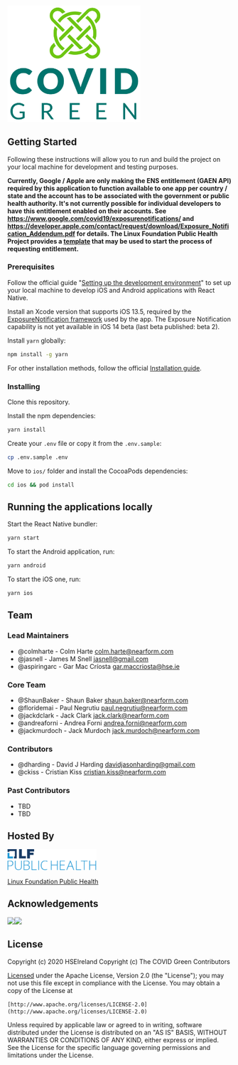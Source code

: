 <img alttext="COVID Green Logo" src="https://raw.githubusercontent.com/lfph/artwork/master/projects/covidgreen/stacked/color/covidgreen-stacked-color.png" width="300" />

## Getting Started

Following these instructions will allow you to run and build the project on your local machine for development and testing purposes.

**Currently, Google / Apple are only making the ENS entitlement (GAEN API) required by this application to function available to one app per country / state and the account has to be associated with the government or public health authority. It's not currently possible for individual developers to have this entitlement enabled on their accounts. See https://www.google.com/covid19/exposurenotifications/ and https://developer.apple.com/contact/request/download/Exposure_Notification_Addendum.pdf for details. The Linux Foundation Public Health Project provides a [template](https://github.com/lfph/exposure-notification-playbook/blob/master/entitlement.md) that may be used to start the process of requesting entitlement.**

### Prerequisites

Follow the official guide "[Setting up the development environment](https://reactnative.dev/docs/environment-setup)" to set up your local machine to develop iOS and Android applications with React Native.

Install an Xcode version that supports iOS 13.5, required by the [ExposureNotification framework](https://developer.apple.com/documentation/exposurenotification) used by the app. The Exposure Notification capability is not yet available in iOS 14 beta (last beta published: beta 2).

Install `yarn` globally:

```bash
npm install -g yarn
```

For other installation methods, follow the official [Installation guide](https://classic.yarnpkg.com/en/docs/install).

### Installing

Clone this repository.

Install the npm dependencies:

```bash
yarn install
```

Create your `.env` file or copy it from the `.env.sample`:

```bash
cp .env.sample .env
```

Move to `ios/` folder and install the CocoaPods dependencies:

```bash
cd ios && pod install
```

## Running the applications locally

Start the React Native bundler:

```bash
yarn start
```

To start the Android application, run:

```bash
yarn android
```

To start the iOS one, run:

```bash
yarn ios
```

## Team

### Lead Maintainers

* @colmharte - Colm Harte <colm.harte@nearform.com>
* @jasnell - James M Snell <jasnell@gmail.com>
* @aspiringarc - Gar Mac Críosta <gar.maccriosta@hse.ie>

### Core Team

* @ShaunBaker - Shaun Baker <shaun.baker@nearform.com>
* @floridemai - Paul Negrutiu <paul.negrutiu@nearform.com>
* @jackdclark - Jack Clark <jack.clark@nearform.com>
* @andreaforni - Andrea Forni <andrea.forni@nearform.com>
* @jackmurdoch - Jack Murdoch <jack.murdoch@nearform.com>

### Contributors

* @dharding - David J Harding <davidjasonharding@gmail.com>
* @ckiss - Cristian Kiss <cristian.kiss@nearform.com>

### Past Contributors

* TBD
* TBD

## Hosted By

<a href="https://www.lfph.io"><img alttext="Linux Foundation Public Health Logo" src="https://raw.githubusercontent.com/lfph/artwork/master/lfph/stacked/color/lfph-stacked-color.svg" width="200"></a>

[Linux Foundation Public Health](https://www.lfph.io)

## Acknowledgements

<a href="https://www.hse.ie"><img alttext="HSE Ireland Logo" src="https://www.hse.ie/images/hse.jpg" width="200" /></a><a href="https://nearform.com"><img alttext="NearForm Logo" src="https://openjsf.org/wp-content/uploads/sites/84/2019/04/nearform.png" width="400" /></a>

## License

Copyright (c) 2020 HSEIreland
Copyright (c) The COVID Green Contributors

[Licensed](LICENSE) under the Apache License, Version 2.0 (the "License");
you may not use this file except in compliance with the License.
You may obtain a copy of the License at

    [http://www.apache.org/licenses/LICENSE-2.0](http://www.apache.org/licenses/LICENSE-2.0)

Unless required by applicable law or agreed to in writing, software
distributed under the License is distributed on an "AS IS" BASIS,
WITHOUT WARRANTIES OR CONDITIONS OF ANY KIND, either express or implied.
See the License for the specific language governing permissions and
limitations under the License.
